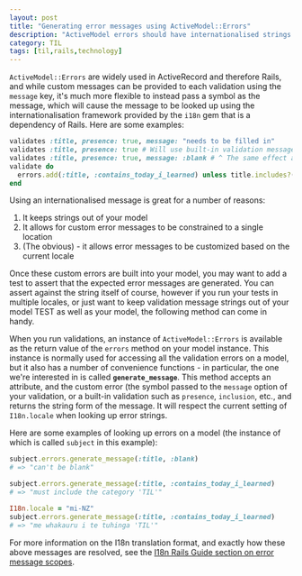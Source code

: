```yaml
---
layout: post
title: "Generating error messages using ActiveModel::Errors"
description: "ActiveModel errors should have internationalised strings to customize the message. This post describes how to translate an error."
category: TIL
tags: [til,rails,technology]
---
```


`ActiveModel::Errors` are widely used in ActiveRecord and therefore Rails, and while custom messages
can be provided to each validation using the `message` key, it's much more flexible to instead pass
a symbol as the message, which will cause the message to be looked up using the internationalisation
framework provided by the `i18n` gem that is a dependency of Rails. Here are some examples:

``` ruby
validates :title, presence: true, message: "needs to be filled in"
validates :title, presence: true # Will use built-in validation message look up
validates :title, presence: true, message: :blank # ^ The same effect as the above
validate do
  errors.add(:title, :contains_today_i_learned) unless title.includes?("TIL")
end
```

Using an internationalised message is great for a number of reasons:

1. It keeps strings out of your model
2. It allows for custom error messages to be constrained to a single location
3. (The obvious) - it allows error messages to be customized based on the current locale

Once these custom errors are built into your model, you may want to add a test to assert that the
expected error messages are generated. You can assert against the string itself of course, however
if you run your tests in multiple locales, or just want to keep validation message strings out of
your model TEST as well as your model, the following method can come in handy.

When you run validations, an instance of `ActiveModel::Errors` is available as the return value of
the `errors` method on your model instance. This instance is normally used for accessing all the
validation errors on a model, but it also has a number of convenience functions - in particular, the
one we're interested in is called **`generate_message`**. This method accepts an attribute, and the
custom error (the symbol passed to the `message` option of your validation, or a built-in validation
such as `presence`, `inclusion`, etc., and returns the string form of the message. It will respect
the current setting of `I18n.locale` when looking up error strings.

Here are some examples of looking up errors on a model (the instance of which is called `subject` in
this example):

``` ruby
subject.errors.generate_message(:title, :blank) 
# => "can't be blank"

subject.errors.generate_message(:title, :contains_today_i_learned)
# => "must include the category 'TIL'"

I18n.locale = "mi-NZ"
subject.errors.generate_message(:title, :contains_today_i_learned)
# => "me whakauru i te tuhinga 'TIL'"
```

For more information on the I18n translation format, and exactly how these above messages are
resolved, see the [I18n Rails Guide section on error message
scopes](https://guides.rubyonrails.org/i18n.html#error-message-scopes).

